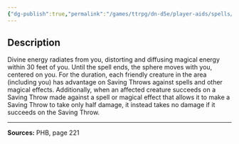 ```yaml
---
{"dg-publish":true,"permalink":"/games/ttrpg/dn-d5e/player-aids/spells/level-5/circle-of-power/","tags":["TTRPG/DND/5e","verbal","concentration","Spell"],"noteIcon":""}
---
```



## Description
Divine energy radiates from you, distorting and diffusing magical energy within 30 feet of you.
Until the spell ends, the sphere moves with you, centered on you.
For the duration, each friendly creature in the area (including you) has advantage on Saving Throws against spells and other magical effects.
Additionally, when an affected creature succeeds on a Saving Throw made against a spell or magical effect that allows it to make a Saving Throw to take only half damage, it instead takes no damage if it succeeds on the Saving Throw.

---

**Sources:** PHB, page 221
